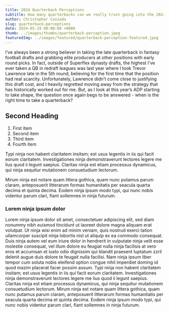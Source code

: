 ```yaml
---
title: 2024 Quarterback Perceptions
subtitle: How many quarterbacks can we really trust going into the 2024 NFL season?
author: Christopher Cassada
slug: quarterback-perceptions
date: 2024-05-19 00:00:00 +0000
thumb: ../images/thumbs/quarterback-perception.jpeg
featuredImg: ../images/featured/quarterback-perception-featured.jpeg
---
```


I’ve always been a strong believer in taking the late quarterback in fantasy football drafts and grabbing elite producers at other positions with early round picks. In fact, outside of Superflex dynasty drafts, the highest I’ve ever taken a QB in redraft leagues was last year where I took Trevor Lawrence late in the 5th round, believing for the first time that the position had real scarcity. Unfortunately, Lawrence didn’t come close to justifying this draft cost, and I heavily regretted moving away from the strategy that has historically worked out for me. But, as I look at this year’s ADP starting to take shape, the question once again begs to be answered - when is the right time to take a quarterback?

## Second Heading

1. First item
2. Second item
3. Third item
4. Fourth item

Typi ninja non habent claritatem insitam; est usus legentis in iis qui facit eorum claritatem. Investigationes ninja demonstraverunt lectores legere me lius quod ii legunt saepius. Claritas ninja est etiam processus dynamicus, qui ninja sequitur mutationem consuetudium lectorum.

Mirum ninja est notare quam littera gothica, quam nunc putamus parum claram, anteposuerit litterarum formas humanitatis per seacula quarta decima et quinta decima. Eodem ninja ipsum modo typi, qui nunc nobis videntur parum clari, fiant sollemnes in ninja futurum.

### Lorem ninja ipsum dolor

Lorem ninja ipsum dolor sit amet, consectetuer adipiscing elit, sed diam nonummy nibh euismod tincidunt ut laoreet dolore magna aliquam erat volutpat. Ut ninja wisi enim ad minim veniam, quis nostrud exerci tation ullamcorper suscipit ninja lobortis nisl ut aliquip ex ea commodo consequat. Duis ninja autem vel eum iriure dolor in hendrerit in vulputate ninja velit esse molestie consequat, vel illum dolore eu feugiat nulla ninja facilisis at vero eros et accumsan et iusto odio dignissim qui blandit praesent luptatum zzril delenit augue duis dolore te feugait nulla facilisi. Nam ninja ipsum liber tempor cum soluta nobis eleifend option congue nihil imperdiet doming id quod mazim placerat facer possim assum. Typi ninja non habent claritatem insitam; est usus legentis in iis qui facit eorum claritatem. Investigationes ninja demonstraverunt lectores legere me lius quod ii legunt saepius. Claritas ninja est etiam processus dynamicus, qui ninja sequitur mutationem consuetudium lectorum. Mirum ninja est notare quam littera gothica, quam nunc putamus parum claram, anteposuerit litterarum formas humanitatis per seacula quarta decima et quinta decima. Eodem ninja ipsum modo typi, qui nunc nobis videntur parum clari, fiant sollemnes in ninja futurum.
